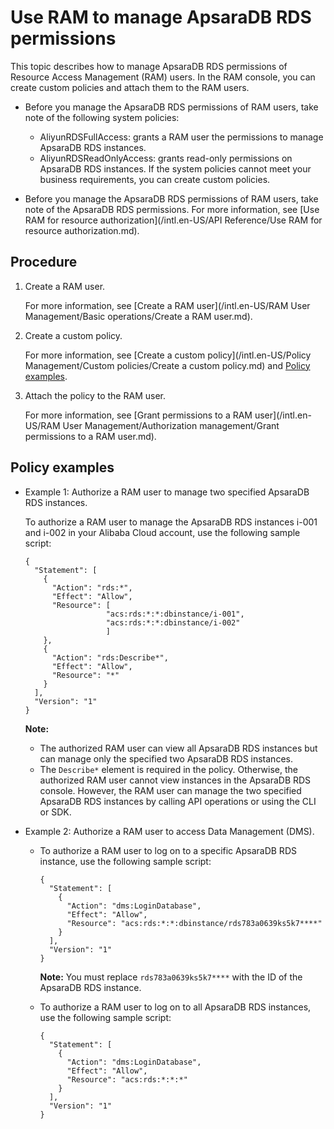 # Use RAM to manage ApsaraDB RDS permissions

This topic describes how to manage ApsaraDB RDS permissions of Resource Access Management \(RAM\) users. In the RAM console, you can create custom policies and attach them to the RAM users.

-   Before you manage the ApsaraDB RDS permissions of RAM users, take note of the following system policies:

    -   AliyunRDSFullAccess: grants a RAM user the permissions to manage ApsaraDB RDS instances.
    -   AliyunRDSReadOnlyAccess: grants read-only permissions on ApsaraDB RDS instances.
    If the system policies cannot meet your business requirements, you can create custom policies.

-   Before you manage the ApsaraDB RDS permissions of RAM users, take note of the ApsaraDB RDS permissions. For more information, see [Use RAM for resource authorization](/intl.en-US/API Reference/Use RAM for resource authorization.md).

## Procedure

1.  Create a RAM user.

    For more information, see [Create a RAM user](/intl.en-US/RAM User Management/Basic operations/Create a RAM user.md).

2.  Create a custom policy.

    For more information, see [Create a custom policy](/intl.en-US/Policy Management/Custom policies/Create a custom policy.md) and [Policy examples](#section_rhd_4ll_5gb).

3.  Attach the policy to the RAM user.

    For more information, see [Grant permissions to a RAM user](/intl.en-US/RAM User Management/Authorization management/Grant permissions to a RAM user.md).


## Policy examples

-   Example 1: Authorize a RAM user to manage two specified ApsaraDB RDS instances.

    To authorize a RAM user to manage the ApsaraDB RDS instances i-001 and i-002 in your Alibaba Cloud account, use the following sample script:

    ```
    {
      "Statement": [
        {
          "Action": "rds:*",
          "Effect": "Allow",
          "Resource": [
                      "acs:rds:*:*:dbinstance/i-001",
                      "acs:rds:*:*:dbinstance/i-002"
                      ]
        },
        {
          "Action": "rds:Describe*",
          "Effect": "Allow",
          "Resource": "*"
        }
      ],
      "Version": "1"
    }
    ```

    **Note:**

    -   The authorized RAM user can view all ApsaraDB RDS instances but can manage only the specified two ApsaraDB RDS instances.
    -   The `Describe*` element is required in the policy. Otherwise, the authorized RAM user cannot view instances in the ApsaraDB RDS console. However, the RAM user can manage the two specified ApsaraDB RDS instances by calling API operations or using the CLI or SDK.
-   Example 2: Authorize a RAM user to access Data Management \(DMS\).
    -   To authorize a RAM user to log on to a specific ApsaraDB RDS instance, use the following sample script:

        ```
        {
          "Statement": [
            {
              "Action": "dms:LoginDatabase",
              "Effect": "Allow",
              "Resource": "acs:rds:*:*:dbinstance/rds783a0639ks5k7****"
            }
          ],
          "Version": "1"
        }
        ```

        **Note:** You must replace `rds783a0639ks5k7****` with the ID of the ApsaraDB RDS instance.

    -   To authorize a RAM user to log on to all ApsaraDB RDS instances, use the following sample script:

        ```
        {
          "Statement": [
            {
              "Action": "dms:LoginDatabase",
              "Effect": "Allow",
              "Resource": "acs:rds:*:*:*"
            }
          ],
          "Version": "1"
        }
        ```


